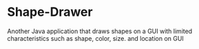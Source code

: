 # Shape-Drawer
Another Java application that draws shapes on a GUI with limited characteristics such as shape, color, size. and location on GUI
